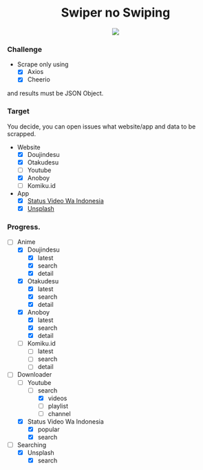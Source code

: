 <div align="center">
  <h1>Swiper no Swiping</h1>
  <img src="https://images.fineartamerica.com/images/artworkimages/mediumlarge/3/nickelodeon-dora-the-explorer-swiper-no-swiping-fox-ivof-miaol.jpg"/>
</div>

### Challenge
- Scrape only using
  - [x] Axios
  - [x] Cheerio

and results must be JSON Object.

### Target
You decide, you can open issues what website/app and data to be scrapped.
- Website
  - [x] Doujindesu
  - [x] Otakudesu
  - [ ] Youtube
  - [x] Anoboy
  - [ ] Komiku.id
- App
  - [x] [Status Video Wa Indonesia](https://play.google.com/store/apps/details?id=com.videostatus.indonesia)
  - [x] [Unsplash](https://play.google.com/store/apps/details?id=com.aqteam.photofree)

### Progress.
- [ ] Anime
  - [x] Doujindesu
    - [x] latest
    - [x] search
    - [x] detail
  - [x] Otakudesu
    - [x] latest
    - [x] search
    - [x] detail
  - [x] Anoboy
    - [x] latest
    - [x] search
    - [x] detail
  - [ ] Komiku.id
    - [ ] latest
    - [ ] search
    - [ ] detail
- [ ] Downloader
  - [ ] Youtube
    - [ ] search
      - [x] videos
      - [ ] playlist
      - [ ] channel
  - [x] Status Video Wa Indonesia
    - [x] popular
    - [x] search
- [ ] Searching
  - [x] Unsplash
    - [x] search
